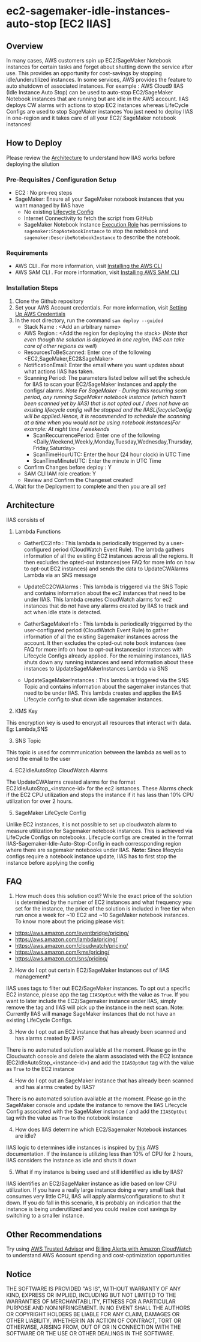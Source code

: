 # ec2-sagemaker-idle-instances-auto-stop [EC2 IIAS]

## Overview

In many cases, AWS customers spin up EC2/SageMaker Notebook instances for certain tasks and forget about shutting down the service after use.  This provides an opportunity for cost-savings by stopping idle/underutilized instances.
In some services, AWS provides the feature to auto shutdown of associated instances. For example : AWS Cloud9
IIAS (Idle Instance Auto Stop) can be used to auto-stop EC2/SageMaker Notebook instances that are running but are idle in the AWS account.
IIAS deploys CW alarms with actions to stop EC2 instances whereas LifeCycle Configs are used to stop SageMaker instances
You just need to deploy IIAS in one-region and it takes care of all your EC2/ SageMaker notebook instances!


## How to Deploy

Please review the [Architecture](https://github.com/alexchirayath/aws-ec2-sagemaker-idle-instances-auto-stop#architecture) to understand how IIAS works before deploying the silution

### Pre-Requisites / Configuration Setup
 * EC2 : No pre-req steps
 * SageMaker: Ensure all your SageMaker notebook instances that you want managed by IIAS have
    * No existing [Lifecycle Config](https://docs.aws.amazon.com/sagemaker/latest/dg/notebook-lifecycle-config.html)
    * Internet Connectivity to fetch the script from GitHub
    * SageMaker Notebook Instance [Execution Role](https://docs.aws.amazon.com/sagemaker/latest/dg/sagemaker-roles.html) has permissions to ```sagemaker:StopNotebookInstance``` to stop the notebook 
       and ```sagemaker:DescribeNotebookInstance``` to describe the notebook.


### Requirements
 * AWS CLI . For more information, visit [Installing the AWS CLI](https://docs.aws.amazon.com/cli/latest/userguide/cli-chap-install.html)
 * AWS SAM CLI . For more information, visit [Installing AWS SAM CLI](https://docs.aws.amazon.com/serverless-application-model/latest/developerguide/serverless-sam-cli-install.html)

### Installation Steps
1. Clone the Github repository
2. Set your AWS Account credentials. For more information, visit [Setting Up AWS Credentials](https://docs.aws.amazon.com/serverless-application-model/latest/developerguide/serverless-getting-started-set-up-credentials.html)
3. In the root directory, run the command ```sam deploy --guided```
    * Stack Name : \<Add an arbitrary name>
    * AWS Region : \<Add the region for deploying the stack> (*Note that even though the solution is deployed in one region, IIAS can take care of other regions as well*)
    * ResourcesToBeScanned: Enter one of the following <EC2,SageMaker,EC2&SageMaker>
    * NotificationEmail: Enter the email where you want updates about what actions IIAS has taken.
    * Scanning Period:  The parameters listed below will set the schedule for IIAS to scan your EC2/SageMaker instances and apply the configs/ alarms. 
    *Note For SageMaker - During this recurring scan period, any running SageMaker notebook instance (which hasn't been scanned yet by IIAS) that is not opted out / does not have an existing lifecycle config will be stopped and the IIASLifecycleConfig will be applied.Hence, it is recommended to schedule the scanning at a time when you would not be using notebook instances(For example: At night time / weekends*
      * ScanReccurrencePeriod: Enter one of the following <Daily,Weekend,Weekly,Monday,Tuesday,Wednesday,Thursday,Friday,Saturday> 
      * ScanTimeHourUTC: Enter the hour (24 hour clock) in UTC Time
      * ScanTimeMinuteUTC:  Enter the minute in UTC Time
    * Confirm Changes before deploy : Y
    * SAM CLI IAM role creation: Y
    * Review and Confirm the Changeset created!
4. Wait for the Deployment to complete and then you are all set!


## Architecture

IIAS consists of 
1) Lambda Functions

   * GatherEC2Info : This lambda is periodically triggerred by a user-configured period (CloudWatch Event Rule). The lambda gathers information of all the existing EC2 instances across all the regions. It then excludes the opted-out instances(see FAQ for more info on how to opt-out EC2 instances) and sends the data to UpdateCWAlarms Lambda via an SNS message

   * UpdateEC2CWAlarms : This lambda is triggered via the SNS Topic and contains information about the ec2 instances that need to be under IIAS. This lambda creates CloudWatch alarms for ec2 instances that do not have any alarms created by IIAS to track and act when idle state is detected.

   * GatherSageMakerInfo : This lambda is periodically triggerred  by the user-configured period (CloudWatch Event Rule) to gather information of all the existing Sagemaker instances across the account. It then excludes the opted-out note book instances (see FAQ for more info on how to opt-out  instances)or instances with Lifecycle Configs already applied. For the remaining instances, IIAS shuts down any running instances and send information about these instances to UpdateSageMakerInstances Lambda via SNS 

   * UpdateSageMakerInstances : This lambda is triggered via the SNS Topic and contains information about the sagemaker instances that need to be under IIAS. This lambda creates and applies the IIAS Lifecycle config to shut down idle sagemaker instances.

2) KMS Key 

This encryption key is used to encrypt all resources that interact with data. Eg: Lambda,SNS 

3) SNS Topic

This topic is used for commmunication between the lambda as well as to send the email to the user

4) EC2IdleAutoStop CloudWatch Alarms

The UpdateCWAlarms created alarms for the format EC2IdleAutoStop_\<instance-id> for the ec2 isntances.
These Alarms check if the EC2 CPU utilization and stops the instance if it has lass than 10% CPU utilization for over 2 hours.

5) SageMaker LifeCycle Config

Unlike EC2 instances, it is not possible to set up cloudwatch alarm to measure utilization for Sagemaker notebook instances. This is achieved via LifeCycle Configs on notebooks.
Lifecycle configs are created in the format IIAS-Sagemaker-Idle-Auto-Stop-Config in each corressponding region where there are sagemaker notebooks under IIAS.
**Note:** Since lifecycle configs require a notebook instance update, IIAS has to first stop the instance before applying the config

## FAQ

1. How much does this solution cost?
While the exact price of the solution is determined by the number of EC2 instances and what frequency you set for the instance, the price of the solution is included in free tier when run once a week for ~10 EC2 and ~10 SageMaker notebook instances. 
To know more about the pricing please visit:
* https://aws.amazon.com/eventbridge/pricing/
* https://aws.amazon.com/lambda/pricing/
* https://aws.amazon.com/cloudwatch/pricing/
* https://aws.amazon.com/kms/pricing/
* https://aws.amazon.com/sns/pricing/

2. How do I opt out certain EC2/SageMaker Instances out of IIAS management?

IIAS uses tags to filter out EC2/SageMaker instances. To opt out a specific EC2 instance, please app the tag ```IIASOptOut``` with the value as ```True```. If you want to later include the EC2/Sagemaker instance under IIAS, simply remove the tag and IIAS will pick up the instance in the next scan.
Note: Currently IIAS will manage SageMaker instances that do not have an existing LifeCycle Configs.

3. How do I opt out an EC2 instance that has already been scanned and has alarms created by IIAS?

There is no automated solution available at the moment. Please go in the Cloudwatch console and delete the  alarm associated with the EC2 isntance  (EC2IdleAutoStop_\<instance-id>) and add the ```IIASOptOut``` tag with the value as ```True``` to the EC2 instance


4. How do I opt out an SageMaker instance that has already been scanned and has alarms created by IIAS?

There is no automated solution available at the moment. Please go in the SageMaker console and update the instance to remove the IIAS Lifecycle Config associated with the SageMaker instance  ( and add the ```IIASOptOut``` tag with the value as ```True``` to the notebook instance

4. How does IIAS determine which EC2/Sagemaker Notebook instances are idle?

IIAS logic to determines idle instances is inspired by [this](https://docs.aws.amazon.com/AmazonCloudWatch/latest/monitoring/UsingAlarmActions.html) AWS documentation.
If the instance is utilizing less than 10% of CPU for 2 hours, IIAS considers the instance as idle and shuts it down

5. What if my instance is being used and still identified as idle by IIAS?

IIAS identifies an EC2/SageMaker instance as idle based on low CPU utilization. If you have a really large instance  doing a very small task that consumes very little CPU, IIAS will apply alarms/configurations to shut it down. If you do fall in this scenario, it is probably an indication that the instance is being underutilized and you could realize cost savings by switching to a smaller instance.

## Other Recommendations

Try using [AWS Trusted Advisor](https://aws.amazon.com/premiumsupport/technology/trusted-advisor/) and [Billing Alerts with Amazon CloudWatch](https://aws.amazon.com/about-aws/whats-new/2012/05/10/announcing-aws-billing-alerts/) to understand AWS Account spending and cost-optimization opportunities


## Notice

THE SOFTWARE IS PROVIDED "AS IS", WITHOUT WARRANTY OF ANY KIND, EXPRESS OR
IMPLIED, INCLUDING BUT NOT LIMITED TO THE WARRANTIES OF MERCHANTABILITY, FITNESS
FOR A PARTICULAR PURPOSE AND NONINFRINGEMENT. IN NO EVENT SHALL THE AUTHORS OR
COPYRIGHT HOLDERS BE LIABLE FOR ANY CLAIM, DAMAGES OR OTHER LIABILITY, WHETHER
IN AN ACTION OF CONTRACT, TORT OR OTHERWISE, ARISING FROM, OUT OF OR IN
CONNECTION WITH THE SOFTWARE OR THE USE OR OTHER DEALINGS IN THE SOFTWARE.
